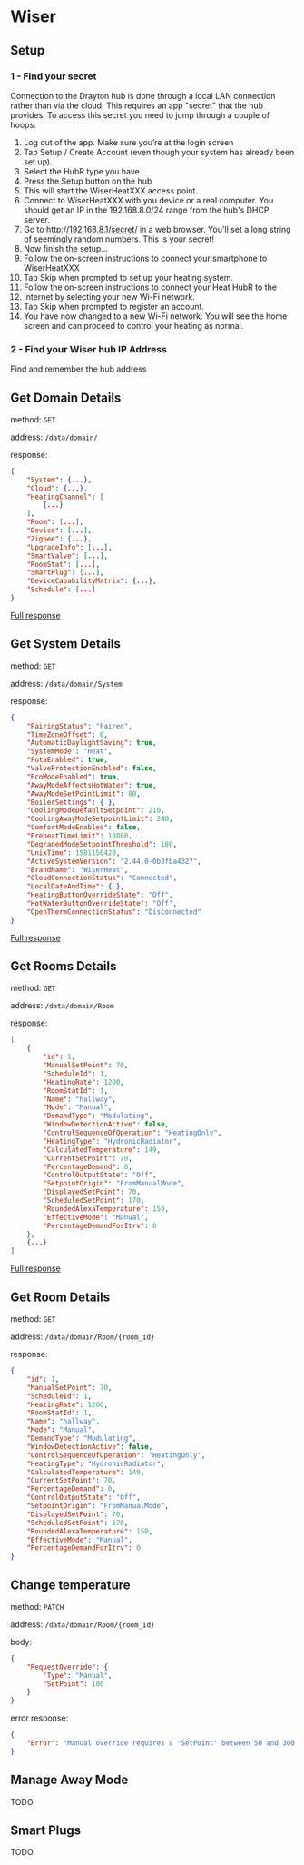 # Wiser

## Setup

### 1 - Find your secret

Connection to the Drayton hub is done through a local LAN connection rather than via the cloud. This requires an app "secret" that the hub provides. To access this secret you need to jump through a couple of hoops:

1. Log out of the app. Make sure you’re at the login screen
1. Tap Setup / Create Account (even though your system has already been set up).
1. Select the HubR type you have
1. Press the Setup button on the hub
1. This will start the WiserHeatXXX access point.
1. Connect to WiserHeatXXX with you device or a real computer. You should get an IP in the 192.168.8.0/24 range from the hub's DHCP server.
1. Go to http://192.168.8.1/secret/ in a web browser. You'll set a long string of seemingly random numbers. This is your secret!
1. Now finish the setup…
1. Follow the on-screen instructions to connect your smartphone to WiserHeatXXX
1. Tap Skip when prompted to set up your heating system.
1. Follow the on-screen instructions to connect your Heat HubR to the
1. Internet by selecting your new Wi-Fi network.
1. Tap Skip when prompted to register an account.
1. You have now changed to a new Wi-Fi network. You will see the home screen and can proceed to control your heating as normal.

### 2 - Find your Wiser hub IP Address

Find and remember the hub address

## Get Domain Details

method: `GET`

address: `/data/domain/`

response:

```json
{
    "System": {...},
    "Cloud": {...},
    "HeatingChannel": [
        {...}
    ],
    "Room": [...],
    "Device": [...],
    "Zigbee": {...},
    "UpgradeInfo": [...],
    "SmartValve": [...],
    "RoomStat": [...],
    "SmartPlug": [...],
    "DeviceCapabilityMatrix": {...},
    "Schedule": [...]
}
```

[Full response](responses/domain.json)

## Get System Details

method: `GET`

address: `/data/domain/System`

response:

```json
{
    "PairingStatus": "Paired",
    "TimeZoneOffset": 0,
    "AutomaticDaylightSaving": true,
    "SystemMode": "Heat",
    "FotaEnabled": true,
    "ValveProtectionEnabled": false,
    "EcoModeEnabled": true,
    "AwayModeAffectsHotWater": true,
    "AwayModeSetPointLimit": 80,
    "BoilerSettings": { },
    "CoolingModeDefaultSetpoint": 210,
    "CoolingAwayModeSetpointLimit": 240,
    "ComfortModeEnabled": false,
    "PreheatTimeLimit": 10800,
    "DegradedModeSetpointThreshold": 180,
    "UnixTime": 1581156420,
    "ActiveSystemVersion": "2.44.0-0b3fba4327",
    "BrandName": "WiserHeat",
    "CloudConnectionStatus": "Connected",
    "LocalDateAndTime": { },
    "HeatingButtonOverrideState": "Off",
    "HotWaterButtonOverrideState": "Off",
    "OpenThermConnectionStatus": "Disconnected"
}
```

[Full response](responses/system.json)

## Get Rooms Details

method: `GET`

address: `/data/domain/Room`

response:

```json
[
    {
        "id": 1,
        "ManualSetPoint": 70,
        "ScheduleId": 1,
        "HeatingRate": 1200,
        "RoomStatId": 1,
        "Name": "hallway",
        "Mode": "Manual",
        "DemandType": "Modulating",
        "WindowDetectionActive": false,
        "ControlSequenceOfOperation": "HeatingOnly",
        "HeatingType": "HydronicRadiator",
        "CalculatedTemperature": 149,
        "CurrentSetPoint": 70,
        "PercentageDemand": 0,
        "ControlOutputState": "Off",
        "SetpointOrigin": "FromManualMode",
        "DisplayedSetPoint": 70,
        "ScheduledSetPoint": 170,
        "RoundedAlexaTemperature": 150,
        "EffectiveMode": "Manual",
        "PercentageDemandForItrv": 0
    },
    {...}
]
```

[Full response](responses/rooms.json)

## Get Room Details

method: `GET`

address: `/data/domain/Room/{room_id}`

response:

```json
{
    "id": 1,
    "ManualSetPoint": 70,
    "ScheduleId": 1,
    "HeatingRate": 1200,
    "RoomStatId": 1,
    "Name": "hallway",
    "Mode": "Manual",
    "DemandType": "Modulating",
    "WindowDetectionActive": false,
    "ControlSequenceOfOperation": "HeatingOnly",
    "HeatingType": "HydronicRadiator",
    "CalculatedTemperature": 149,
    "CurrentSetPoint": 70,
    "PercentageDemand": 0,
    "ControlOutputState": "Off",
    "SetpointOrigin": "FromManualMode",
    "DisplayedSetPoint": 70,
    "ScheduledSetPoint": 170,
    "RoundedAlexaTemperature": 150,
    "EffectiveMode": "Manual",
    "PercentageDemandForItrv": 0
}
```

## Change temperature

method: `PATCH`

address: `/data/domain/Room/{room_id}`

body:

```json
{
    "RequestOverride": {
        "Type": "Manual",
        "SetPoint": 100
    }
}
```

error response:

```json
{
    "Error": "Manual override requires a 'SetPoint' between 50 and 300 or -200 (i.e. from 5 to 30 degreesC or Off)"
}
```

## Manage Away Mode

TODO

## Smart Plugs

TODO
